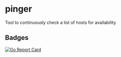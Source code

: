 # pinger
Tool to continuously check a list of hosts for availability



## Badges
[![Go Report Card](https://goreportcard.com/badge/github.com/jantytgat/pinger)](https://goreportcard.com/report/github.com/jantytgat/pinger)